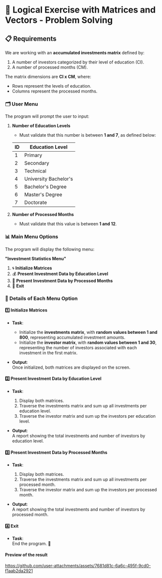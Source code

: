 # 🧮 Logical Exercise with Matrices and Vectors - Problem Solving

## 📋 Requirements

We are working with an **accumulated investments matrix** defined by:
1. A number of investors categorized by their level of education (CI).
2. A number of processed months (CM).

The matrix dimensions are **CI x CM**, where:
- Rows represent the levels of education.
- Columns represent the processed months.

### 🗂️ User Menu

The program will prompt the user to input:

1. **Number of Education Levels**  
   - Must validate that this number is between **1 and 7**, as defined below:

   | ID  | Education Level          |
   |------|--------------------------|
   | 1    | Primary                  |
   | 2    | Secondary                |
   | 3    | Technical                |
   | 4    | University Bachelor's    |
   | 5    | Bachelor's Degree        |
   | 6    | Master's Degree          |
   | 7    | Doctorate                |

2. **Number of Processed Months**  
   - Must validate that this value is between **1 and 12**.

### 📊 Main Menu Options

The program will display the following menu:

**"Investment Statistics Menu"**

1. 🌀 **Initialize Matrices**  
2. 💰 **Present Investment Data by Education Level**  
3. 📅 **Present Investment Data by Processed Months**  
4. 🚪 **Exit**  



### 📌 Details of Each Menu Option

#### 1️⃣ **Initialize Matrices**
- **Task**:  
  - Initialize the **investments matrix**, with **random values between 1 and 800**, representing accumulated investment amounts.
  - Initialize the **investor matrix**, with **random values between 1 and 30**, representing the number of investors associated with each investment in the first matrix.

- **Output**:  
  Once initialized, both matrices are displayed on the screen.



#### 2️⃣ **Present Investment Data by Education Level**
- **Task**:
  1. Display both matrices.
  2. Traverse the investments matrix and sum up all investments per education level.
  3. Traverse the investor matrix and sum up the investors per education level.

- **Output**:  
  A report showing the total investments and number of investors by education level.



#### 3️⃣ **Present Investment Data by Processed Months**
- **Task**:
  1. Display both matrices.
  2. Traverse the investments matrix and sum up all investments per processed month.
  3. Traverse the investor matrix and sum up the investors per processed month.

- **Output**:  
  A report showing the total investments and number of investors by processed month.



#### 4️⃣ **Exit**
- **Task**:  
  End the program. 👋


#### **Preview of the result**

https://github.com/user-attachments/assets/7681d81c-6a6c-495f-9cd0-f1aab2da2921



